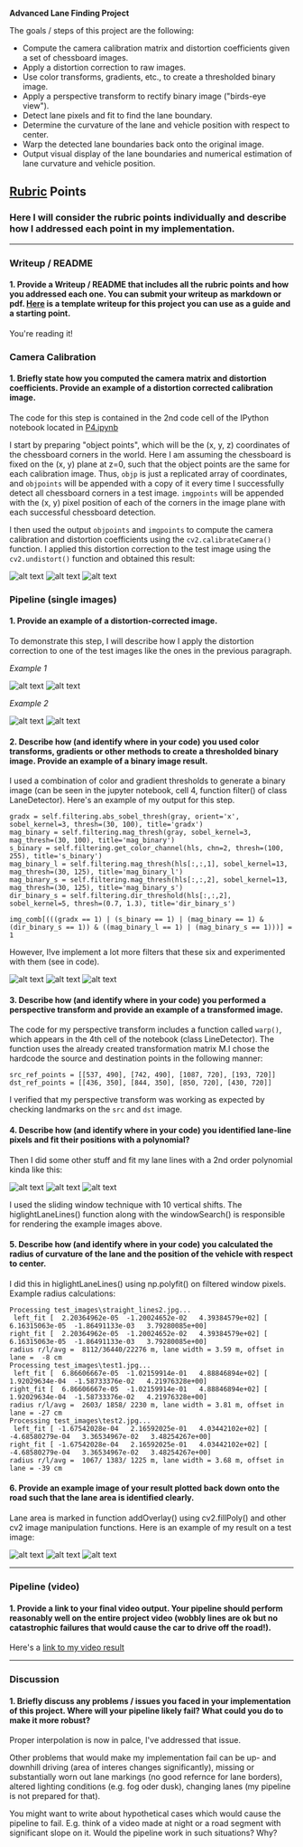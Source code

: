 **Advanced Lane Finding Project**

The goals / steps of this project are the following:

* Compute the camera calibration matrix and distortion coefficients given a set of chessboard images.
* Apply a distortion correction to raw images.
* Use color transforms, gradients, etc., to create a thresholded binary image.
* Apply a perspective transform to rectify binary image ("birds-eye view").
* Detect lane pixels and fit to find the lane boundary.
* Determine the curvature of the lane and vehicle position with respect to center.
* Warp the detected lane boundaries back onto the original image.
* Output visual display of the lane boundaries and numerical estimation of lane curvature and vehicle position.

[//]: # (Image References)

[image1]: ./examples/undistort_output.png "Undistorted"
[image2]: ./test_images/test1.jpg "Road Transformed"
[image3]: ./examples/binary_combo_example.jpg "Binary Example"
[image4]: ./examples/warped_straight_lines.jpg "Warp Example"
[image5]: ./examples/color_fit_lines.jpg "Fit Visual"
[image6]: ./examples/example_output.jpg "Output"


[image_a1]: ./examples/orig_ud_persp.png "Orig/Undistorted/Warped 1"
[image_a2]: ./examples/orig_ud_persp2.png "Orig/Undistorted/Warped 2"
[image_a3]: ./examples/orig_ud_persp3.png "Orig/Undistorted/Warped 3"

[image_b1]: ./examples/wrp_filt_hist.png "Warped/Filtered/Histogram 1"
[image_b2]: ./examples/wrp_filt_hist2.png "Warped/Filtered/Histogram 2"
[image_b3]: ./examples/wrp_filt_hist3.png "Warped/Filtered/Histogram 3"

[image_c1]: ./examples/filt_windows.png "Filtered/Windows 1"
[image_c2]: ./examples/filt_windows2.png "Filtered/Windows 2"
[image_c3]: ./examples/filt_windows3.png "Filtered/Windows 3"

[image_d1]: ./examples/result.png "Result 1"
[image_d2]: ./examples/result2.png "Result 2"
[image_d3]: ./examples/result3.png "Result 3"

[image_e1]: ./camera_cal/calibration1_chess_r.jpg
[image_e2]: ./camera_cal/calibration1_chess_undist_r.jpg
[image_e3]: ./camera_cal/calibration2_chess_r.jpg
[image_e4]: ./camera_cal/calibration2_chess_undist_r.jpg

[video1]: ./project_video_out.mp4 "Result Video"

## [Rubric](https://review.udacity.com/#!/rubrics/571/view) Points

### Here I will consider the rubric points individually and describe how I addressed each point in my implementation.  

---

### Writeup / README

#### 1. Provide a Writeup / README that includes all the rubric points and how you addressed each one.  You can submit your writeup as markdown or pdf.  [Here](https://github.com/udacity/CarND-Advanced-Lane-Lines/blob/master/writeup_template.md) is a template writeup for this project you can use as a guide and a starting point.  

You're reading it!

### Camera Calibration

#### 1. Briefly state how you computed the camera matrix and distortion coefficients. Provide an example of a distortion corrected calibration image.

The code for this step is contained in the 2nd code cell of the IPython notebook located in [P4.ipynb](https://github.com/cscsatho/CarND-Advanced-Lane-Lines-P4/blob/master/P4.ipynb)  

I start by preparing "object points", which will be the (x, y, z) coordinates of the chessboard corners in the world. Here I am assuming the chessboard is fixed on the (x, y) plane at z=0, such that the object points are the same for each calibration image.  Thus, `objp` is just a replicated array of coordinates, and `objpoints` will be appended with a copy of it every time I successfully detect all chessboard corners in a test image.  `imgpoints` will be appended with the (x, y) pixel position of each of the corners in the image plane with each successful chessboard detection.  

I then used the output `objpoints` and `imgpoints` to compute the camera calibration and distortion coefficients using the `cv2.calibrateCamera()` function.  I applied this distortion correction to the test image using the `cv2.undistort()` function and obtained this result: 

![alt text][image_a1]
![alt text][image_a2]
![alt text][image_a3]

### Pipeline (single images)

#### 1. Provide an example of a distortion-corrected image.

To demonstrate this step, I will describe how I apply the distortion correction to one of the test images like the ones in the previous paragraph.

*Example 1*

![alt text][image_e1]
![alt text][image_e2]

*Example 2*

![alt text][image_e3]
![alt text][image_e4]


#### 2. Describe how (and identify where in your code) you used color transforms, gradients or other methods to create a thresholded binary image.  Provide an example of a binary image result.

I used a combination of color and gradient thresholds to generate a binary image (can be seen in the jupyter notebook, cell 4, function filter() of class LaneDetector).  Here's an example of my output for this step.
```
gradx = self.filtering.abs_sobel_thresh(gray, orient='x', sobel_kernel=3, thresh=(30, 100), title='gradx')
mag_binary = self.filtering.mag_thresh(gray, sobel_kernel=3, mag_thresh=(30, 100), title='mag_binary')
s_binary = self.filtering.get_color_channel(hls, chn=2, thresh=(100, 255), title='s_binary')
mag_binary_l = self.filtering.mag_thresh(hls[:,:,1], sobel_kernel=13, mag_thresh=(30, 125), title='mag_binary_l')
mag_binary_s = self.filtering.mag_thresh(hls[:,:,2], sobel_kernel=13, mag_thresh=(30, 125), title='mag_binary_s')
dir_binary_s = self.filtering.dir_threshold(hls[:,:,2], sobel_kernel=5, thresh=(0.7, 1.3), title='dir_binary_s')
        
img_comb[(((gradx == 1) | (s_binary == 1) | (mag_binary == 1) & (dir_binary_s == 1)) & ((mag_binary_l == 1) | (mag_binary_s == 1)))] = 1        
```

However, I!ve implement a lot more filters that these six and experimented with them (see in code).

![alt text][image_b1]
![alt text][image_b2]
![alt text][image_b3]


#### 3. Describe how (and identify where in your code) you performed a perspective transform and provide an example of a transformed image.

The code for my perspective transform includes a function called `warp()`, which appears in the 4th cell of the notebook (class LineDetector).  The function uses the already created transformation matrix M.I chose the hardcode the source and destination points in the following manner:

```
src_ref_points = [[537, 490], [742, 490], [1087, 720], [193, 720]]
dst_ref_points = [[436, 350], [844, 350], [850, 720], [430, 720]]
```

I verified that my perspective transform was working as expected by checking landmarks on the `src` and `dst` image.

#### 4. Describe how (and identify where in your code) you identified lane-line pixels and fit their positions with a polynomial?

Then I did some other stuff and fit my lane lines with a 2nd order polynomial kinda like this:

![alt text][image_c1]
![alt text][image_c2]
![alt text][image_c3]

I used the sliding window technique with 10 vertical shifts. The higlightLaneLines() function along with the windowSearch() is responsible for rendering the example images above.

#### 5. Describe how (and identify where in your code) you calculated the radius of curvature of the lane and the position of the vehicle with respect to center.

I did this in higlightLaneLines() using np.polyfit() on filtered window pixels.
Example radius calculations:
```
Processing test_images\straight_lines2.jpg...
 left_fit [  2.20364962e-05  -1.20024652e-02   4.39384579e+02] [  6.16315063e-05  -1.86491133e-03   3.79280085e+00]
right_fit [  2.20364962e-05  -1.20024652e-02   4.39384579e+02] [  6.16315063e-05  -1.86491133e-03   3.79280085e+00]
radius r/l/avg =  8112/36440/22276 m, lane width = 3.59 m, offset in lane =  -8 cm
Processing test_images\test1.jpg...
 left_fit [  6.86606667e-05  -1.02159914e-01   4.88846894e+02] [  1.92029634e-04  -1.58733376e-02   4.21976328e+00]
right_fit [  6.86606667e-05  -1.02159914e-01   4.88846894e+02] [  1.92029634e-04  -1.58733376e-02   4.21976328e+00]
radius r/l/avg =  2603/ 1858/ 2230 m, lane width = 3.81 m, offset in lane = -27 cm
Processing test_images\test2.jpg...
 left_fit [ -1.67542028e-04   2.16592025e-01   4.03442102e+02] [ -4.68580279e-04   3.36534967e-02   3.48254267e+00]
right_fit [ -1.67542028e-04   2.16592025e-01   4.03442102e+02] [ -4.68580279e-04   3.36534967e-02   3.48254267e+00]
radius r/l/avg =  1067/ 1383/ 1225 m, lane width = 3.68 m, offset in lane = -39 cm
```

#### 6. Provide an example image of your result plotted back down onto the road such that the lane area is identified clearly.

Lane area is marked in function addOverlay() using cv2.fillPoly() and other cv2 image manipulation functions. Here is an example of my result on a test image:

![alt text][image_d1]
![alt text][image_d2]
![alt text][image_d3]

---

### Pipeline (video)

#### 1. Provide a link to your final video output.  Your pipeline should perform reasonably well on the entire project video (wobbly lines are ok but no catastrophic failures that would cause the car to drive off the road!).

Here's a [link to my video result](./project_video_out.mp4)

---

### Discussion

#### 1. Briefly discuss any problems / issues you faced in your implementation of this project.  Where will your pipeline likely fail?  What could you do to make it more robust?

Proper interpolation is now in palce, I've addressed that issue.

Other problems that would make my implementation fail can be up- and downhill driving (area of interes changes significantly), missing or substantially worn out lane markings (no good refernce for lane borders), altered lighting conditions (e.g. fog oder dusk), changing lanes (my pipeline is not prepared for that).

You might want to write about hypothetical cases which would cause the pipeline to fail. E.g. think of a video made at night or a road segment with significant slope on it. Would the pipeline work in such situations? Why?

